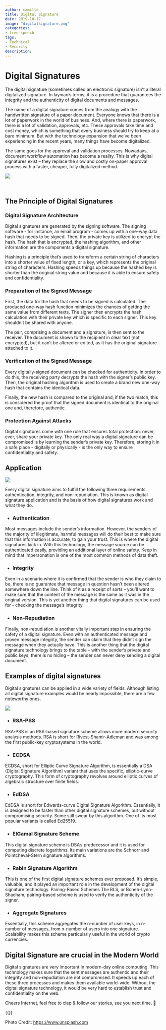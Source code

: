 ```yaml
---
author: camille
title: Digital Signature
date: 2019-10-17
image: "digitalsignature.png"
categories:
- free-speech
tags:
- Technical
- Security
description: 
---
```


# Digital Signatures

The digital signature (sometimes called an electronic signature) isn’t a literal digitalized signature. In layman’s terms, it is a procedure that guarantees the integrity and the authenticity of digital documents and messages.

The name of a digital signature comes from the analogy with the handwritten signature of a paper document. Everyone knows that there is a lot of paperwork in the world of business. And, where there is paperwork, there is a lot of validation, approvals, etc. These approvals take time and cost money, which is something that every business should try to keep at a bare minimum. But with the technology expansion that we’ve been experiencing in the recent years, many things have become digitalized.

The same goes for the approval and validation processes. Nowadays, document workflow automation has become a reality. This is why digital signatures exist – they replace the slow and costly on-paper approval process with a faster, cheaper, fully digitalized method.

![](signature.jpg)

</br>

## The Principle of Digital Signatures

### Digital Signature Architecture
Digital signatures are generated by the signing software. The signing software - for instance, an email program - comes up with a one-way data hash that needs to be signed. Then, the private key is utilized to encrypt the hash. The hash that is encrypted, the hashing algorithm, and other information are the components a digital signature.

Hashing is a principle that’s used to transform a certain string of characters into a shorter value of fixed length, or a key, which represents the original string of characters. Hashing speeds things up because the hashed key is shorter than the original string value and because it is able to ensure safety and confidentiality.

### Preparation of the Signed Message
First, the data for the hash that needs to be signed is calculated. The produced one-way hash function minimizes the chances of getting the same value from different texts. The signer then encrypts the hash calculation with their private key which is specific to each signer. This key shouldn’t be shared with anyone.

The pair, comprising a document and a signature, is then sent to the receiver. The document is shown to the recipient in clear text (not encrypted), but it can’t be altered or edited, as it has the original signature attached to it. 

### Verification of the Signed Message
Every digitally-signed document can be checked for authenticity. In order to do this, the receiving party decrypts the hash with the signer’s public key. Then, the original hashing algorithm is used to create a brand new one-way hash that contains the identical data.

Finally, the new hash is compared to the original and, if the two match, this is considered the proof that the signed document is identical to the original one and, therefore, authentic.

### Protection Against Attacks
Digital signatures come with one rule that ensures total protection: never, ever, share your private key. The only real way a digital signature can be compromised is by learning the sender’s private key. Therefore, storing it in a safe place - digitally or physically - is the only way to ensure confidentiality and safety.

## Application

![](ipad.jpg)

Every digital signature aims to fulfill the following three requirements: authentication, integrity, and non-repudiation. This is known as digital signature application and is the basis of how digital signatures work and what they do.

* ### Authentication
Most messages include the sender’s information. However, the senders of the majority of illegitimate, harmful messages will do their best to make sure that this information is accurate, to gain your trust. This is where the digital signatures kick in.
With this technology, the message source can be authenticated easily, providing an additional layer of online safety. Keep in mind that impersonation is one of the most common methods of data theft.

* ### Integrity
Even in a scenario where it is confirmed that the sender is who they claim to be, there is no guarantee that message in question hasn’t been altered somewhere down the line. Think of it as a receipt of sorts – you’ll want to make sure that the content of the message is the same as it was in the original version. This is yet another thing that digital signatures can be used for - checking the message’s integrity.

* ### Non-Repudiation
Finally, non-repudiation is another vitally important step in ensuring the safety of a digital signature. Even with an authenticated message and proven message integrity, the sender can claim that they didn’t sign the message when they actually have.
This is another thing that the digital signature technology brings to the table – with the sender’s private and public keys, there is no hiding – the sender can never deny sending a digital document.

## Examples of digital signatures
Digital signatures can be applied in a wide variety of fields. Although listing all digital signature examples would be nearly impossible, there are a few noteworthy ones.

![](code.jpg)

* ### RSA-PSS
RSA-PSS is an RSA-based signature scheme allows more modern security analysis methods. RSA is short for Rivest-Shamir-Adleman and was among the first public-key cryptosystems in the world.

* ### ECDSA
ECDSA, short for Elliptic Curve Signature Algorithm, is essentially a DSA (Digital Signature Algorithm) variant that uses the specific, elliptic-curve cryptography. This form of cryptography revolves around elliptic curves of algebraic structure over finite fields.

* ### EdDSA
EdDSA is short for Edwards-curve Digital Signature Algorithm. Essentially, it is designed to be faster than other digital signature schemes, but without compromising security. Some still swear by this algorithm. One of its most popular variants is called Ed25519.

* ### ElGamal Signature Scheme
This digital signature scheme is DSA’s predecessor and it is used for computing discrete logarithms. Its main variations are the Schnorr and Pointcheval-Stern signature algorithms.

* ### Rabin Signature Algorithm
This is one of the first digital signature schemes ever proposed. It’s simple, valuable, and it played an important role in the development of the digital signature technology.
Pairing-Based Schemes
The BLS, or Boneh-Lynn-Shacham, pairing-based scheme is used to verify the authenticity of the signer.

* ### Aggregate Signatures
Essentially, this scheme aggregates the n-number of user keys, in n-number of messages, from n-number of users into one signature. Scalability makes this scheme particularly useful in the world of crypto currencies.

## Digital Signature are crucial in the Modern World
Digital signatures are very important in modern-day online computing. This technology makes sure that the sent messages are authentic and their integrity and non-repudiation are not compromised. It speeds up each of these three processes and makes them available world-wide. Without the digital signature technology, it would be very hard to establish trust and confidentiality on the web.


Cheers Internet, feel free to clap & follow our stories, see you next time. 🤫

{{<tweet id="1143493043783372801">}}

Photo Credit: https://www.unsplash.com 

